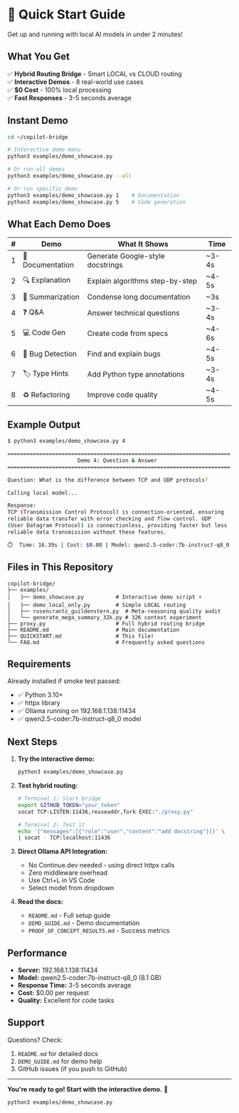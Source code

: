 # 🚀 Quick Start Guide

Get up and running with local AI models in under 2 minutes!

## What You Get

✅ **Hybrid Routing Bridge** - Smart LOCAL vs CLOUD routing  
✅ **Interactive Demos** - 8 real-world use cases  
✅ **$0 Cost** - 100% local processing  
✅ **Fast Responses** - 3-5 seconds average  

## Instant Demo

```bash
cd ~/copilot-bridge

# Interactive demo menu
python3 examples/demo_showcase.py

# Or run all demos
python3 examples/demo_showcase.py --all

# Or run specific demo
python3 examples/demo_showcase.py 1    # Documentation
python3 examples/demo_showcase.py 5    # Code generation
```

## What Each Demo Does

| # | Demo | What It Shows | Time |
|---|------|---------------|------|
| 1 | 📝 Documentation | Generate Google-style docstrings | ~3-4s |
| 2 | 🔍 Explanation | Explain algorithms step-by-step | ~4-5s |
| 3 | 📄 Summarization | Condense long documentation | ~3s |
| 4 | ❓ Q&A | Answer technical questions | ~3-4s |
| 5 | 💻 Code Gen | Create code from specs | ~4-6s |
| 6 | 🐛 Bug Detection | Find and explain bugs | ~4-5s |
| 7 | 🏷️ Type Hints | Add Python type annotations | ~3-4s |
| 8 | ♻️ Refactoring | Improve code quality | ~4-5s |

## Example Output

```bash
$ python3 examples/demo_showcase.py 4

======================================================================
                      Demo 4: Question & Answer                       
======================================================================

Question: What is the difference between TCP and UDP protocols?

Calling local model...

Response:
TCP (Transmission Control Protocol) is connection-oriented, ensuring 
reliable data transfer with error checking and flow control. UDP 
(User Datagram Protocol) is connectionless, providing faster but less 
reliable data transmission without these features.

⏱️  Time: 16.39s | Cost: $0.00 | Model: qwen2.5-coder:7b-instruct-q8_0
```

## Files in This Repository

```
copilot-bridge/
├── examples/
│   ├── demo_showcase.py          # Interactive demo script ⭐
│   ├── demo_local_only.py        # Simple LOCAL routing
│   ├── rosencrantz_guildenstern.py  # Meta-reasoning quality audit
│   └── generate_mega_summary_32k.py # 32K context experiment
├── proxy.py                      # Full hybrid routing bridge
├── README.md                     # Main documentation
├── QUICKSTART.md                 # This file!
└── FAQ.md                        # Frequently asked questions
```

## Requirements

Already installed if smoke test passed:
- ✅ Python 3.10+
- ✅ httpx library
- ✅ Ollama running on 192.168.1.138:11434
- ✅ qwen2.5-coder:7b-instruct-q8_0 model

## Next Steps

1. **Try the interactive demo:**
   ```bash
   python3 examples/demo_showcase.py
   ```

2. **Test hybrid routing:**
   ```bash
   # Terminal 1: Start bridge
   export GITHUB_TOKEN="your_token"
   socat TCP-LISTEN:11436,reuseaddr,fork EXEC:"./proxy.py"
   
   # Terminal 2: Test it
   echo '{"messages":[{"role":"user","content":"add docstring"}]}' \
   | socat - TCP:localhost:11436
   ```

3. **Direct Ollama API Integration:**
   - No Continue.dev needed - using direct httpx calls
   - Zero middleware overhead
   - Use Ctrl+L in VS Code
   - Select model from dropdown

4. **Read the docs:**
   - `README.md` - Full setup guide
   - `DEMO_GUIDE.md` - Demo documentation
   - `PROOF_OF_CONCEPT_RESULTS.md` - Success metrics

## Performance

- **Server:** 192.168.1.138:11434
- **Model:** qwen2.5-coder:7b-instruct-q8_0 (8.1 GB)
- **Response Time:** 3-5 seconds average
- **Cost:** $0.00 per request
- **Quality:** Excellent for code tasks

## Support

Questions? Check:
1. `README.md` for detailed docs
2. `DEMO_GUIDE.md` for demo help
3. GitHub issues (if you push to GitHub)

---

**You're ready to go! Start with the interactive demo.** 🎯

```bash
python3 examples/demo_showcase.py
```
